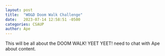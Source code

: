 ```yaml
---
layout: post
title:  "WO&D Doom Walk Challenge"
date:   2023-07-14 12:58:51 -0500
categories: CSAUP
author: Ape
---
```

This will be all about the DOOM WALK! YEET YEET! need to chat with Ape about content.
